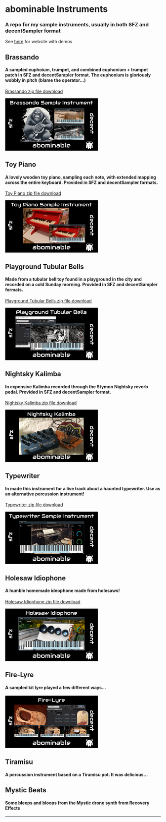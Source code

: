 # abominable Instruments

### A repo for my sample instruments, usually in both SFZ and decentSampler format

See [here](https://drmarkreuter.github.io/abominableInstruments/) for website with demos

## Brassando
#### A sampled euphoium, trumpet, and combined euphonium + trumpet patch in SFZ and decentSampler format. The euphonium is gloriously wobbly in pitch (blame the operator...)
[Brassando zip file download](https://github.com/drmarkreuter/abominableInstruments/blob/main/Brassando.zip)

<img src="Brassando/resources/BrassandoArt.png" alt="Brassando art" width="300" height="auto">

## Toy Piano
#### A lovely wooden toy piano, sampling each note, with extended mapping across the entire keyboard. Provided in SFZ and decentSampler formats.
[Toy Piano zip file download](https://github.com/drmarkreuter/abominableInstruments/blob/main/Toy%20Piano.zip)

<img src="Toy%20Piano/resources/Ko-fi-shop-toy-piano.png" alt="toy piano art" width="300" height="auto">

## Playground Tubular Bells
#### Made from a tubular bell toy found in a playground in the city and recorded on a cold Sunday morning. Provided in SFZ and decentSampler formats. 
[Playground Tubular Bells zip file download](https://github.com/drmarkreuter/abominableInstruments/blob/main/Playground_TubularBells.zip)

<img src="Playground_TubularBells/resources/Playground_Tubular_bells_graphic.png" alt="playground tubular bells art" width="300" height="auto">

## Nightsky Kalimba
#### In expensive Kalimba recorded through the Stymon Nightsky reverb pedal. Provided in SFZ and decentSampler format.
[Nightsky Kalimba zip file download](https://github.com/drmarkreuter/abominableInstruments/blob/main/Nightsky_Kalimba.zip)

<img src="Nightsky%20Kalimba/resources/Nightsky-kalimba-graphic.png" alt="nightsky kalimba" width="300" height="auto">

## Typewriter
#### In made this instrument for a live track about a haunted typewriter. Use as an alternative percussion instrument!
[Typewriter zip file download](https://github.com/drmarkreuter/abominableInstruments/blob/main/Typewriter.zip)

<img src="Typewriter/resources/Typewriter-Ko-fi-shop.png" alt="typewriter art" width="300" height="auto">

## Holesaw Idiophone
#### A humble homemade ideophone made from holesaws!
[Holesaw Idiophone zip file download](https://github.com/drmarkreuter/abominableInstruments/blob/main/Holesaw_Idiophone.zip)

<img src="Holesaw Idiophone/resources/HolesawIdiophone_Ko-fi-shop.png" alt="holesaw art" width="300" height="auto">

## Fire-Lyre
#### A sampled kit lyre played a few different ways...

<img src="Fire-lyre/resources/Ko-fi-shop-firelyre.png" alt="fire lyre" width="300" height="auto">

## Tiramisu
#### A percussion instrument based on a Tiramisu pot. It was delicious...

## Mystic Beats
#### Some bleeps and bloops from the Mystic drone synth from Recovery Effects


---
